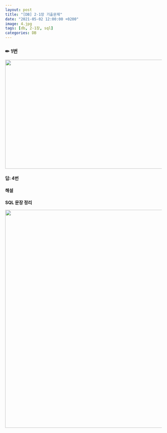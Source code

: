 ```yaml
---
layout: post
title: "[DB] 2-1장 기출문제"
date: "2021-05-02 12:00:00 +0200" 
image: 4.jpg
tags: [db, 2-1장, sql]
categories: DB
---
```


### ✏ 1번

<img src = https://user-images.githubusercontent.com/44187194/119261954-80ba6880-bc14-11eb-9f6c-5efb1460660e.png  width=700 height=350>


#### 답: 4번

#### 해설 

**SQL 문장 정리**

<img src = https://user-images.githubusercontent.com/44187194/119261978-93cd3880-bc14-11eb-991e-9534a048ec46.png width=700 height=700>



